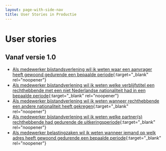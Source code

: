 ```yaml
---
layout: page-with-side-nav
title: User Stories in Productie
---
```


# User stories

## Vanaf versie 1.0

- [Als medewerker bijstandsverlening wil ik weten waar een aanvrager heeft gewoond gedurende een bepaalde periode](https://github.com/BRP-API/Haal-Centraal-BRP-historie-bevragen/issues/43){:target="_blank" rel="noopener"}
- [Als medewerker bijstandverlening wil ik weten welke verblijfstitel een rechthebbende met een niet Nederlandse nationaliteit had in een bepaalde periode](https://github.com/BRP-API/Haal-Centraal-BRP-historie-bevragen/issues/42){:target="_blank" rel="noopener"}
- [Als medewerker bijstandverlening wil ik weten wanneer rechthebbende een andere nationaliteit heeft gekregen](https://github.com/BRP-API/Haal-Centraal-BRP-historie-bevragen/issues/41){:target="_blank" rel="noopener"}
- [Als medewerker bijstandverlening wil ik weten welke partner(s) rechthebbende had gedurende de uitkeringsperiode](https://github.com/BRP-API/Haal-Centraal-BRP-historie-bevragen/issues/40){:target="_blank" rel="noopener"}
- [Als medewerker belastingzaken wil ik weten wanneer iemand op welk adres heeft gewoond gedurende een bepaalde periode](https://github.com/BRP-API/Haal-Centraal-BRP-historie-bevragen/issues/30){:target="_blank" rel="noopener"}

